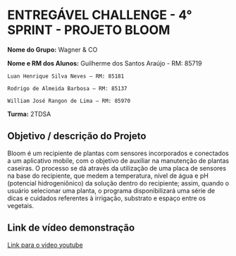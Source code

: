 # ENTREGÁVEL CHALLENGE - 4° SPRINT - PROJETO BLOOM

**Nome do Grupo:**  Wagner & CO

**Nome e RM dos Alunos:**
    Guilherme dos Santos Araújo - RM: 85719
    
    Luan Henrique Silva Neves – RM: 85181
    
    Rodrigo de Almeida Barbosa – RM: 85137
    
    William José Rangon de Lima – RM: 85970

**Turma:** 2TDSA

## Objetivo / descrição do Projeto

Bloom é um recipiente de plantas com sensores incorporados e conectados a um aplicativo mobile, com o objetivo de auxiliar na manutenção de plantas caseiras. 
O processo se dá através da utilização de uma placa de sensores na base do recipiente, que medem a temperatura, nível de água e pH (potencial hidrogeniônico) da solução dentro do recipiente; assim, quando o usuário selecionar uma planta, o programa disponibilizará uma série de dicas e cuidados referentes à irrigação, substrato e espaço entre os vegetais. 

## Link de vídeo demonstração

[Link para o video youtube](https://www.youtube.com)
